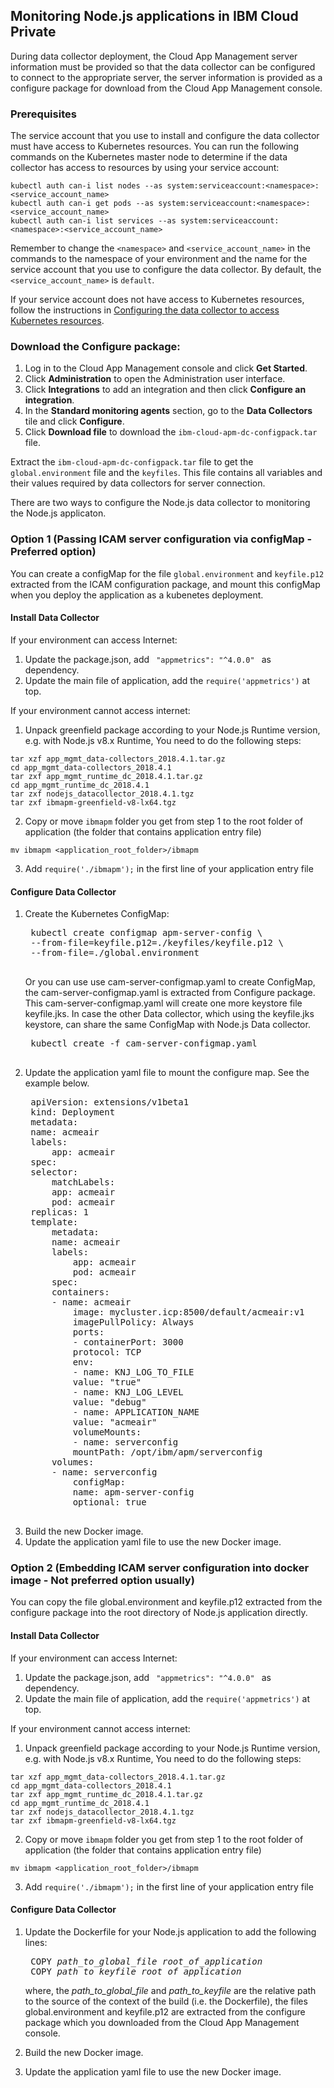## Monitoring Node.js applications in IBM Cloud Private
During data collector deployment, the Cloud App Management server information must be provided so that the data collector can be configured to connect to the appropriate server, the server information is provided as a configure package for download from the Cloud App Management console.

### Prerequisites

The service account that you use to install and configure the data collector must have access to Kubernetes resources. You can run the following commands on the Kubernetes master node to determine if the data collector has access to resources by using your service account:

```
kubectl auth can-i list nodes --as system:serviceaccount:<namespace>:<service_account_name>
kubectl auth can-i get pods --as system:serviceaccount:<namespace>:<service_account_name>
kubectl auth can-i list services --as system:serviceaccount:<namespace>:<service_account_name>
```

Remember to change the `<namespace>` and `<service_account_name>` in the commands to the namespace of your environment and the name for the service account that you use to configure the data collector. By default, the `<service_account_name>` is `default`.

If your service account does not have access to Kubernetes resources, follow the instructions in [Configuring the data collector to access Kubernetes resources](nodejsdc_config_access.md).

### Download the Configure package:

1. Log in to the Cloud App Management console and click <b>Get Started</b>.
2. Click <b>Administration</b> to open the Administration user interface.
3. Click <b>Integrations</b> to add an integration and then click <b>Configure an integration</b>.
4. In the <b>Standard monitoring agents</b> section, go to the <b>Data Collectors</b> tile and click <b>Configure</b>.
5. Click <b>Download file</b> to download the `ibm-cloud-apm-dc-configpack.tar` file.

Extract the `ibm-cloud-apm-dc-configpack.tar` file to get the `global.environment` file and the `keyfiles`. This file contains all variables and their values required by data collectors for server connection.

There are two ways to configure the Node.js data collector to monitoring the Node.js applicaton.

### Option 1 (Passing ICAM server configuration via configMap - Preferred option)

You can create a configMap for the file `global.environment` and `keyfile.p12` extracted from the ICAM configuration package, and mount this configMap when you deploy the application as a kubenetes deployment.

#### Install Data Collector

If your environment can access Internet:

1. Update the package.json, add <code> "appmetrics": "^4.0.0" </code> as dependency.  
2. Update the main file of application, add the <code>require('appmetrics')</code> at top.  

If your environment cannot access internet:

1. Unpack greenfield package according to your Node.js Runtime version, e.g. with Node.js v8.x Runtime, You need to do the following steps:

```
tar xzf app_mgmt_data-collectors_2018.4.1.tar.gz
cd app_mgmt_data-collectors_2018.4.1
tar zxf app_mgmt_runtime_dc_2018.4.1.tar.gz
cd app_mgmt_runtime_dc_2018.4.1
tar zxf nodejs_datacollector_2018.4.1.tgz
tar zxf ibmapm-greenfield-v8-lx64.tgz
```
2. Copy or move `ibmapm` folder you get from step 1 to the root folder of application (the folder that contains application entry file)  
```
mv ibmapm <application_root_folder>/ibmapm
```
3. Add `require('./ibmapm');` in the first line of your application entry file  

#### Configure Data Collector

1. Create the Kubernetes ConfigMap:
    <pre>
    kubectl create configmap apm-server-config \
    --from-file=keyfile.p12=./keyfiles/keyfile.p12 \
    --from-file=./global.environment
    </pre>
    Or you can use use cam-server-configmap.yaml to create ConfigMap, the cam-server-configmap.yaml is extracted from Configure package. This cam-server-configmap.yaml will create one more keystore file keyfile.jks. In case the other Data collector, which using the keyfile.jks keystore, can share the same ConfigMap with Node.js Data collector.
    <pre>
    kubectl create -f cam-server-configmap.yaml
    </pre>
2. Update the application yaml file to mount the configure map. See the example below.
    <pre>
    apiVersion: extensions/v1beta1
    kind: Deployment
    metadata:
    name: acmeair
    labels:
        app: acmeair
    spec:
    selector:
        matchLabels:
        app: acmeair
        pod: acmeair
    replicas: 1
    template:
        metadata:
        name: acmeair
        labels:
            app: acmeair
            pod: acmeair
        spec:
        containers:
        - name: acmeair
            image: mycluster.icp:8500/default/acmeair:v1
            imagePullPolicy: Always
            ports:
            - containerPort: 3000
            protocol: TCP
            env:        
            - name: KNJ_LOG_TO_FILE
            value: "true"
            - name: KNJ_LOG_LEVEL
            value: "debug"
            - name: APPLICATION_NAME
            value: "acmeair"
            volumeMounts:
            - name: serverconfig
            mountPath: /opt/ibm/apm/serverconfig
        volumes:
        - name: serverconfig
            configMap:
            name: apm-server-config
            optional: true
    </pre>
3. Build the new Docker image.
4. Update the application yaml file to use the new Docker image.

### Option 2 (Embedding ICAM server configuration into docker image - Not preferred option usually)

You can copy the file global.environment and keyfile.p12 extracted from the configure package into the root directory of Node.js application directly.

#### Install Data Collector

If your environment can access Internet:

1. Update the package.json, add <code> "appmetrics": "^4.0.0" </code> as dependency.  
2. Update the main file of application, add the <code>require('appmetrics')</code> at top.  

If your environment cannot access internet: 

1. Unpack greenfield package according to your Node.js Runtime version, e.g. with Node.js v8.x Runtime, You need to do the following steps:

```
tar xzf app_mgmt_data-collectors_2018.4.1.tar.gz
cd app_mgmt_data-collectors_2018.4.1
tar zxf app_mgmt_runtime_dc_2018.4.1.tar.gz
cd app_mgmt_runtime_dc_2018.4.1
tar zxf nodejs_datacollector_2018.4.1.tgz
tar zxf ibmapm-greenfield-v8-lx64.tgz
```
2. Copy or move `ibmapm` folder you get from step 1 to the root folder of application (the folder that contains application entry file)
```
mv ibmapm <application_root_folder>/ibmapm
```
3. Add `require('./ibmapm');` in the first line of your application entry file  

#### Configure Data Collector

1. Update the Dockerfile for your Node.js application to add the following lines:
    <pre>
    COPY <i>path_to_global_file</i> <i>root_of_application</i>
    COPY <i>path_to_keyfile</i> <i>root_of_application</i></pre>
    where, the <i>path_to_global_file</i> and <i>path_to_keyfile</i> are the relative path to the source of the context of the build (i.e. the Dockerfile), the files global.environment and keyfile.p12 are extracted from the configure package which you downloaded from the Cloud App Management console.

2. Build the new Docker image.
3. Update the application yaml file to use the new Docker image.